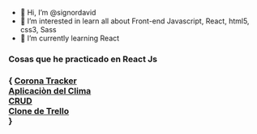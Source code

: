 - 👋 Hi, I’m @signordavid
- 👀 I’m interested in learn all about Front-end Javascript, React, html5, css3, Sass
- 🌱 I’m currently learning React

<h3>Cosas que he practicado en React Js<h3> {
<a href="https://track-corona-react-signor.netlify.app/ ">Corona Tracker</a><br /> 
<a href="https://clima-react-1.netlify.app/">Aplicaciòn del Clima</a> <br /> 
<a href="https://crud-react-1.netlify.app/">CRUD</a> <br /> 
<a href="https://clonetrellobuild.netlify.app/">Clone de Trello</a> <br /> 
 }


